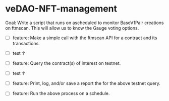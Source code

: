 # veDAO-NFT-management

Goal: Write a script that runs on ascheduled to monitor BaseV1Pair creations on ftmscan. This will allow us to know the Gauge voting options.


- [ ] feature: Make a simple call with the ftmscan API for a contract and its transactions. 
- [ ] test ↑
- [ ] feature: Query the contract(s) of interest on testnet.
- [ ] test ↑
- [ ] feature: Print, log, and/or save a report the for the above testnet query.
- [ ] feature: Run the above process on a schedule.


